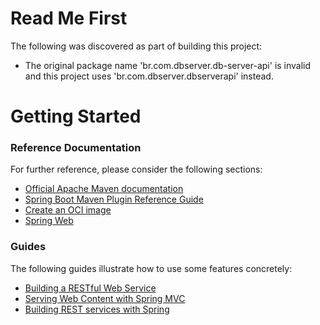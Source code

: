 # Read Me First
The following was discovered as part of building this project:

* The original package name 'br.com.dbserver.db-server-api' is invalid and this project uses 'br.com.dbserver.dbserverapi' instead.

# Getting Started

### Reference Documentation
For further reference, please consider the following sections:

* [Official Apache Maven documentation](https://maven.apache.org/guides/index.html)
* [Spring Boot Maven Plugin Reference Guide](https://docs.spring.io/spring-boot/docs/3.0.0-M4/maven-plugin/reference/html/)
* [Create an OCI image](https://docs.spring.io/spring-boot/docs/3.0.0-M4/maven-plugin/reference/html/#build-image)
* [Spring Web](https://docs.spring.io/spring-boot/docs/3.0.0-M4/reference/htmlsingle/#web)

### Guides
The following guides illustrate how to use some features concretely:

* [Building a RESTful Web Service](https://spring.io/guides/gs/rest-service/)
* [Serving Web Content with Spring MVC](https://spring.io/guides/gs/serving-web-content/)
* [Building REST services with Spring](https://spring.io/guides/tutorials/rest/)

